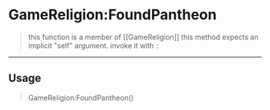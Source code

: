 # GameReligion:FoundPantheon
> this function is a member of [[GameReligion]]
> this method expects an implicit "self" argument. invoke it with `:`
-----
## Usage
> GameReligion:FoundPantheon()
